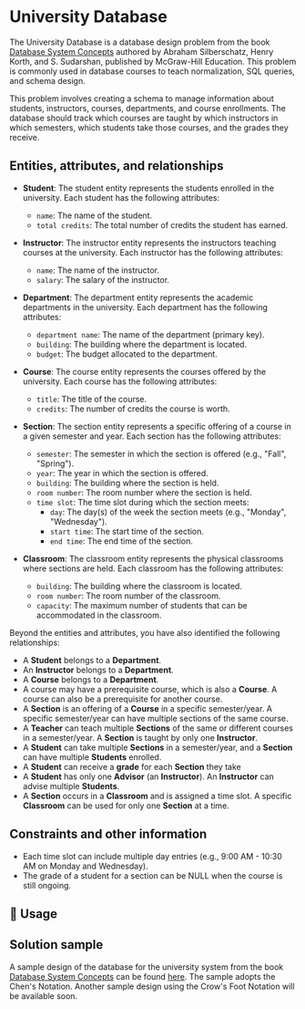 # University Database  

The University Database is a database design problem from the book [Database System Concepts](https://db-book.com/) authored by Abraham Silberschatz, Henry Korth, and S. Sudarshan, published by McGraw-Hill Education. This problem is commonly used in database courses to teach normalization, SQL queries, and schema design.

This problem involves creating a schema to manage information about students, instructors, courses, departments, and course enrollments. The database should track which courses are taught by which instructors in which semesters, which students take those courses, and the grades they receive.

## Entities, attributes, and relationships

- **Student**: The student entity represents the students enrolled in the university. Each student has the following attributes:
    - `name`: The name of the student.
    - `total credits`: The total number of credits the student has earned.

- **Instructor**: The instructor entity represents the instructors teaching courses at the university. Each instructor has the following attributes:
    - `name`: The name of the instructor.
    - `salary`: The salary of the instructor.

- **Department**: The department entity represents the academic departments in the university. Each department has the following attributes:
    - `department name`: The name of the department (primary key).
    - `building`: The building where the department is located.
    - `budget`: The budget allocated to the department.

- **Course**: The course entity represents the courses offered by the university. Each course has the following attributes:
    - `title`: The title of the course.
    - `credits`: The number of credits the course is worth.

- **Section**: The section entity represents a specific offering of a course in a given semester and year. Each section has the following attributes:
    - `semester`: The semester in which the section is offered (e.g., "Fall", "Spring").
    - `year`: The year in which the section is offered.
    - `building`: The building where the section is held.
    - `room number`: The room number where the section is held.
    - `time slot`: The time slot during which the section meets:
        - `day`: The day(s) of the week the section meets (e.g., "Monday", "Wednesday").
        - `start time`: The start time of the section.
        - `end time`: The end time of the section.

- **Classroom**: The classroom entity represents the physical classrooms where sections are held. Each classroom has the following attributes:
    - `building`: The building where the classroom is located.
    - `room number`: The room number of the classroom.
    - `capacity`: The maximum number of students that can be accommodated in the classroom.


Beyond the entities and attributes, you have also identified the following relationships:

- A **Student** belongs to a **Department**.
- An **Instructor** belongs to a **Department**.
- A **Course** belongs to a **Department**. 
- A course may have a prerequisite course, which is also a **Course**. A course can also be a prerequisite for another course.
- A **Section** is an offering of a **Course** in a specific semester/year. A specific semester/year can have multiple sections of the same course.
- A **Teacher** can teach multiple **Sections** of the same or different courses in a semester/year. A **Section** is taught by only one **Instructor**.
- A **Student** can take multiple **Sections** in a semester/year, and a **Section** can have multiple **Students** enrolled.
- A **Student** can receive a **grade** for each **Section** they take
- A **Student** has only one **Advisor** (an **Instructor**). An **Instructor** can advise multiple **Students**.
- A **Section** occurs in a **Classroom** and is assigned a time slot. A specific **Classroom** can be used for only one **Section** at a time.

## Constraints and other information

- Each time slot can include multiple day entries (e.g., 9:00 AM - 10:30 AM on Monday and Wednesday).
- The grade of a student for a section can be NULL when the course is still ongoing.

## 📂 Usage

## Solution sample

A sample design of the database for the university system from the book [Database System Concepts](https://db-book.com/) can be found [here](samples/university-system-sample.png). The sample adopts the Chen's Notation. Another sample design using the Crow's Foot Notation will be available soon.